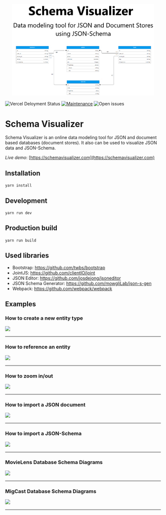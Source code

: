<p align="center">
  <img width="460"  src="docs/img/schema-visualizer-social-banner-cut.png">
</p>

![Vercel Deloyment Status](http://therealsujitk-vercel-badge.vercel.app/?app=schemavisualizer&style=flat-square&logo=false)
[![Maintenance](https://img.shields.io/badge/Maintained%3F-yes-green.svg?style=flat-square)](https://github.com/shamilnabiyev/schema-visualizer-v2?style=flat-square)
![Open issues](https://img.shields.io/github/issues/shamilnabiyev/schema-visualizer?style=flat-square)


# Schema Visualizer

Schema Visualizer is an online data modeling tool for JSON and document based databases (document stores). It also can be used to visualize JSON data and JSON-Schema.

*Live demo*: [https://schemavisualizer.com](https://schemavisualizer.com)

## Installation

```yarn install```

## Development 

```yarn run dev```

## Production build

```yarn run build```

## Used libraries

  * Bootstrap: https://github.com/twbs/bootstrap
  * JointJS: https://github.com/clientIO/joint
  * JSON Editor: https://github.com/josdejong/jsoneditor
  * JSON Schema Generator: https://github.com/mowgliLab/json-s-gen
  * Webpack: https://github.com/webpack/webpack

## Examples

### How to create a new entity type

<img src="docs/img/example-user-entity.gif"> 

---

### How to reference an entity

<img src="docs/img/example-entity-referencing.gif"> 

---

### How to zoom in/out

<img src="docs/img/example-zoom-in-out.gif"> 

---

### How to import a JSON document

<img src="docs/img/example-json-document.gif"> 

---

### How to import a JSON-Schema

<img src="docs/img/example-json-schema.gif"> 

---

### MovieLens Database Schema Diagrams

<img src="docs/img/movie-lens-db-schema.png"> 

---

### MigCast Database Schema Diagrams

<img src="docs/img/migcast-db-schema.png"> 

---
